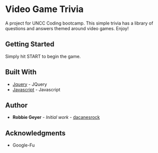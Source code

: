 # Video Game Trivia

A project for UNCC Coding bootcamp. This simple trivia has a library of questions and answers themed around video games. Enjoy!

## Getting Started

Simply hit START to begin the game.

## Built With

* [Jquery](http://www.dropwizard.io/1.0.2/docs/) - JQuery
* [Javascript](https://maven.apache.org/) - Javascript

## Author

* **Robbie Geyer** - *Initial work* - [dacanesrock](https://github.com/dacanesrock)

## Acknowledgments

* Google-Fu

